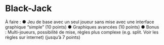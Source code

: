 # Black-Jack

À faire :
● Jeu de base avec un seul joueur sans mise avec une interface graphique “simple”
(10 points)
● Graphiques avancées (10 points)
● Bonus : Multi-joueurs, possibilité de mise, règles plus complexe (e.g. split. Voir les
règles sur internet) (jusqu’à 7 points)
